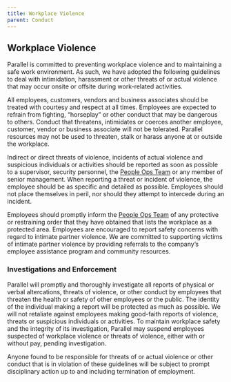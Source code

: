```yaml
---
title: Workplace Violence
parent: Conduct
---
```

## Workplace Violence
Parallel is committed to preventing workplace violence and to maintaining a safe work environment. As such, we have adopted the following guidelines to deal with intimidation, harassment or other threats of or actual violence that may occur onsite or offsite during work-related activities.

All employees, customers, vendors and business associates should be treated with courtesy and respect at all times. Employees are expected to refrain from fighting, “horseplay” or other conduct that may be dangerous to others. Conduct that threatens, intimidates or coerces another employee, customer, vendor or business associate will not be tolerated. Parallel resources may not be used to threaten, stalk or harass anyone at or outside the workplace.

Indirect or direct threats of violence, incidents of actual violence and suspicious individuals or activities should be reported as soon as possible to a supervisor, security personnel, the [People Ops Team](mailto:people@parallelmarkets.com) or any member of senior management.  When reporting a threat or incident of violence, the employee should be as specific and detailed as possible. Employees should not place themselves in peril, nor should they attempt to intercede during an incident.

Employees should promptly inform the [People Ops Team](mailto:people@parallelmarkets.com) of any protective or restraining order that they have obtained that lists the workplace as a protected area. Employees are encouraged to report safety concerns with regard to intimate partner violence. We are committed to supporting victims of intimate partner violence by providing referrals to the company’s employee assistance program and community resources.

### Investigations and Enforcement
Parallel will promptly and thoroughly investigate all reports of physical or verbal altercations, threats of violence, or other conduct by employees that threaten the health or safety of other employees or the public. The identity of the individual making a report will be protected as much as possible. We will not retaliate against employees making good-faith reports of violence, threats or suspicious individuals or activities. To maintain workplace safety and the integrity of its investigation, Parallel may suspend employees suspected of workplace violence or threats of violence, either with or without pay, pending investigation.

Anyone found to be responsible for threats of or actual violence or other conduct that is in violation of these guidelines will be subject to prompt disciplinary action up to and including termination of employment.
